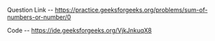 Question Link -- https://practice.geeksforgeeks.org/problems/sum-of-numbers-or-number/0

Code -- https://ide.geeksforgeeks.org/VjkJnkuqX8
